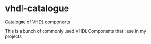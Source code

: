 # vhdl-catalogue
Catalogue of VHDL components

This is a bunch of commonly used VHDL Components that I use in my projects
